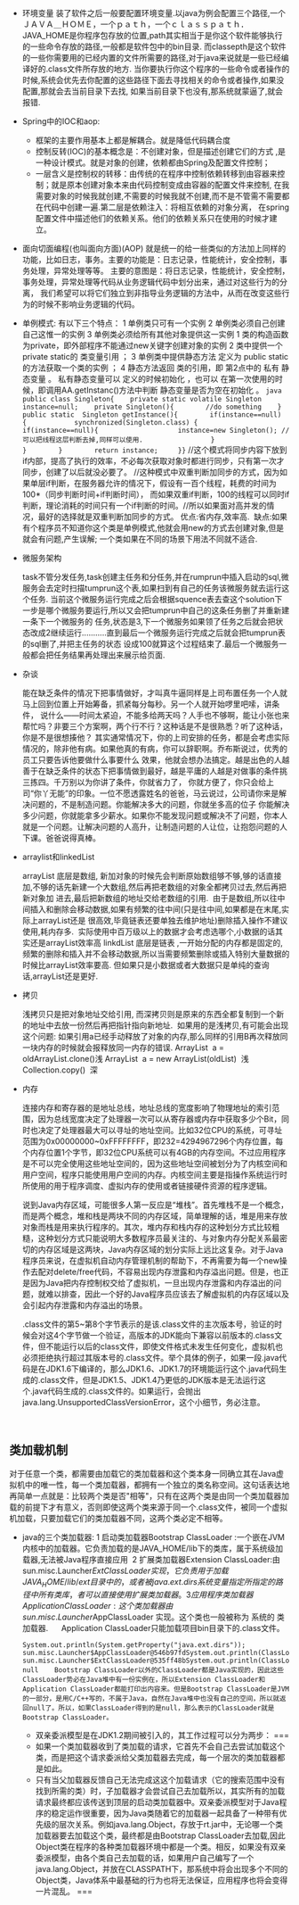 * 环境变量
装了软件之后一般要配置环境变量.以java为例会配置三个路径,一个ＪＡＶＡ＿ＨＯＭＥ，一个ｐａｔｈ，一个ｃｌａｓｓｐａｔｈ．
JAVA_HOME是你程序包存放的位置,path其实相当于是你这个软件能够执行的一些命令存放的路径,一般都是软件包中的bin目录.
而classepth是这个软件的一些你需要用的已经内置的文件所需要的路径,对于java来说就是一些已经编译好的.class文件所存放的地方.
当你要执行你这个程序的一些命令或者操作的时候,系统会优先去你配置的这些路径下面去寻找相关的命令或者操作,如果没配置,那就会去当前目录下去找,
如果当前目录下也没有,那系统就蒙逼了,就会报错.

* Spring中的IOC和aop:
  - 框架的主要作用基本上都是解耦合。就是降低代码耦合度
  - 控制反转(IOC)的基本概念是：不创建对象，但是描述创建它们的方式 ,是一种设计模式。就是对象的创建，依赖都由Spring及配置文件控制；
  - 一层含义是控制权的转移：由传统的在程序中控制依赖转移到由容器来控制；就是原本创建对象本来由代码控制变成由容器的配置文件来控制,
    在我需要对象的时候我就创建,不需要的时候我就不创建,而不是不管需不需要都在代码中创建一遍.第二层是依赖注入：将相互依赖的对象分离，
    在spring配置文件中描述他们的依赖关系。他们的依赖关系只在使用的时候才建立。
* 面向切面编程(也叫面向方面)(AOP)
   就是统一的给一些类似的方法加上同样的功能，比如日志，事务。主要的功能是：日志记录，性能统计，安全控制，事务处理，异常处理等等。
   主要的意图是：将日志记录，性能统计，安全控制，事务处理，异常处理等代码从业务逻辑代码中划分出来，通过对这些行为的分离，
   我们希望可以将它们独立到非指导业务逻辑的方法中，从而在改变这些行为的时候不影响业务逻辑的代码。

* 单例模式:
  有以下三个特点： 
  1 单例类只可有一个实例 
  2 单例类必须自己创建自己这惟一的实例 
  3 单例类必须给所有其他对象提供这一实例
    1 类的构造函数为private，即外部程序不能通过new关键字创建对象的实例
    2 类中提供一个private static的 类变量引用 ；
    3 单例类中提供静态方法 定义为 public static 的方法获取一个类的实例 ；
    4 静态方法返回 类的引用，即 第2点中的 私有 静态变量 。
      私有静态变量可以 定义的时候初始化 ，也可以 在第一次使用的时候，即调用AA.getInstanc()方法中判断 静态变量是否为空在初始化 。
       ``` java
       public class Singleton{    private static volatile Singleton instance=null;    private Singleton(){        //do something    } 
       public static  Singleton getInstance(){        if(instance==null){            synchronized(Singleton.class)
       {                if(instance==null){                    instance=new Singleton();
       //可以把线程这层判断去掉,同样可以使用.                 }            }        }        return instance;     }}
       ```
       //这个模式将同步内容下放到if内部，提高了执行的效率，不必每次获取对象时都进行同步，只有第一次才同步，创建了以后就没必要了。
       //这种模式中双重判断加同步的方式，因为如果单层if判断，在服务器允许的情况下，假设有一百个线程，耗费的时间为100*（同步判断时间+if判断时间），
       而如果双重if判断，100的线程可以同时if判断，理论消耗的时间只有一个if判断的时间。//所以如果面对高并发的情况，最好的选择就是双重判断加同步的方式。
       优点:省内存,效率高.  缺点:如果有个程序员不知道你这个类是单例模式,他就会用new的方式去创建对象,但是就会有问题,产生误解;
       一个类如果在不同的场景下用法不同就不适合.

* 微服务架构

  task不管分发任务,task创建主任务和分任务,并在rumprun中插入启动的sql,微服务会去定时扫描tumprun这个表,如果扫到有自己的任务该微服务就去运行这个任务.
当前这个微服务运行完成之后会根据squence表去查这个solution下一步是哪个微服务要运行,所以又会把tumprun中自己的这条任务删了并重新建一条下一个微服务的
任务,状态是3,下一个微服务如果领了任务之后就会把状态改成2继续运行...........直到最后一个微服务运行完成之后就会把tumprun表的sql删了,并把主任务的状态
设成100就算这个过程结束了.最后一个微服务一般都会把任务结果再处理出来展示给页面.

* 杂谈

  能在缺乏条件的情况下把事情做好，才叫真牛逼同样是上司布置任务一个人就马上回到位置上开始筹备，抓紧每分每秒。另一个人就开始啰里吧嗦，讲条件，
说什么——时间太紧迫，不能多给两天吗？人手也不够啊，能让小张也来帮忙吗？非要三个方案啊，两个行不行？这种话是不是很熟悉？听了这种话，你是不是很想揍他？
其实通常情况下，你的上司安排的任务，都是会考虑实际情况的，除非他有病。如果他真的有病，你可以辞职啊。乔布斯说过，优秀的员工只要告诉他要做什么事要什么
效果，他就会想办法搞定。越是出色的人越善于在缺乏条件的状态下把事情做到最好，越是平庸的人越是对做事的条件挑三拣四。千万别以为你讲了条件，你就省力了，
你就方便了，你只会给上司“你丫无能”的印象。一位不愿透露姓名的爸爸，马云说过，公司请你来是解决问题的，不是制造问题。你能解决多大的问题，你就坐多高的位子
  你能解决多少问题，你就能拿多少薪水。如果你不能发现问题或解决不了问题，你本人就是一个问题。让解决问题的人高升，让制造问题的人让位，让抱怨问题的人下课。爸爸说得真棒。

* arraylist和linkedList

  arrayList 底层是数组, 新加对象的时候先会判断原始数组够不够,够的话直接加,不够的话先新建一个大数组,然后再把老数组的对象全都拷贝过去,然后再把新对象加
进去,最后把新数组的地址交给老数组的引用.  由于是数组,所以往中间插入和删除会移动数据,如果有频繁的往中间(只是往中间,如果都是在末尾,实际上arrayList还是
很高效,毕竟链表还要单独去维护地址)删除插入操作不建议使用,耗内存多.  实际使用中百万级以上的数据才会考虑选哪个,小数据的话其实还是arrayList效率高
linkdList 底层是链表 ,一开始分配的内存都是固定的,频繁的删除和插入并不会移动数据,所以当需要频繁删除或插入特别大量数据的时候比arrayList效率要高.
但如果只是小数据或者大数据只是单纯的查询话,arrayList还是更好.

* 拷贝

  浅拷贝只是把对象地址交给引用, 而深拷贝则是原来的东西全都复制到一个新的地址中去放一份然后再把指针指向新地址.  如果用的是浅拷贝,有可能会出现这个问题:
如果引用a已经手动释放了对象的内存,那么同样的引用B再次释放同一块内存的时候就会报释放同一内存的错误.
ArrayList  a = oldArrayList.clone()浅 
ArrayList  a = new ArrayList(oldList)  浅
Collection.copy()  深

* 内存

  
  连接内存和寄存器的是地址总线，地址总线的宽度影响了物理地址的索引范围，因为总线宽度决定了处理器一次可以从寄存器或内存中获取多少个Bit，同时也决定了处理器最大可以寻址的地址空间。比如32位CPU的系统，可寻址范围为0x00000000~0xFFFFFFFF，即232=4294967296个内存位置，每个内存位置1个字节，即32位CPU系统可以有4GB的内存空间。不过应用程序是不可以完全使用这些地址空间的，因为这些地址空间被划分为了内核空间和用户空间，程序只能使用用户空间的内存。内核空间主要是指操作系统运行时所使用的用于程序调度、虚拟内存的使用或者链接硬件资源的程序逻辑。
  
  说到Java内存区域，可能很多人第一反应是“堆栈”。首先堆栈不是一个概念，而是两个概念，堆和栈是两块不同的内存区域，简单理解的话，堆是用来存放对象而栈是用来执行程序的。其次，堆内存和栈内存的这种划分方式比较粗糙，这种划分方式只能说明大多数程序员最关注的、与对象内存分配关系最密切的内存区域是这两块，Java内存区域的划分实际上远比这复杂。对于Java程序员来说，在虚拟机自动内存管理机制的帮助下，不再需要为每一个new操作去配对delete/free代码，不容易出现内存泄露和内存溢出问题。但是，也正是因为Java把内存控制权交给了虚拟机，一旦出现内存泄露和内存溢出的问题，就难以排查，因此一个好的Java程序员应该去了解虚拟机的内存区域以及会引起内存泄露和内存溢出的场景。
  
  .class文件的第5~第8个字节表示的是该.class文件的主次版本号，验证的时候会对这4个字节做一个验证，高版本的JDK能向下兼容以前版本的.class文件，但不能运行以后的class文件，即使文件格式未发生任何变化，虚拟机也必须拒绝执行超过其版本号的.class文件。举个具体的例子，如果一段.java代码是在JDK1.6下编译的，那么JDK1.6、JDK1.7的环境能运行这个.java代码生成的.class文件，但是JDK1.5、JDK1.4乃更低的JDK版本是无法运行这个.java代码生成的.class文件的。如果运行，会抛出java.lang.UnsupportedClassVersionError，这个小细节，务必注意。
  
  
## 类加载机制   
对于任意一个类，都需要由加载它的类加载器和这个类本身一同确立其在Java虚拟机中的唯一性，每一个类加载器，都拥有一个独立的类名称空间。这句话表达地再简单一点就是：比较两个类是否"相等"，只有在这两个类是由同一个类加载器加载的前提下才有意义，否则即使这两个类来源于同一个.class文件，被同一个虚拟机加载，只要加载它们的类加载器不同，这两个类必定不相等。
  
  
* java的三个类加载器:
  1 启动类加载器Bootstrap ClassLoader :一个嵌在JVM内核中的加载器。它负责加载的是JAVA_HOME/lib下的类库，属于系统级加载器,无法被Java程序直接应用
  2 扩展类加载器Extension ClassLoader:由 sun.misc.Launcher$ExtClassLoader 实现，它负责用于加载JAVA_HOME/lib/ext目录中的，或者被java.ext.dirs系统变量指定所指定的路径中所有类库，者可以直接使用扩展类加载器。
  3 应用程序类加载器Application ClassLoader :这个类加载器由 sun.misc.Launcher$AppClassLoader 实现。这个类也一般被称为 系统的 类加载器.      Application ClassLoader只能加载项目bin目录下的.class文件。
  
  ```
  System.out.println(System.getProperty("java.ext.dirs"));   sun.misc.Launcher$AppClassLoader@546b97fdSystem.out.println(ClassLoader.getSystemClassLoader().getParent());   sun.misc.Launcher$ExtClassLoader@535ff48bSystem.out.println(ClassLoader.getSystemClassLoader().getParent().getParent());  null    Bootstrap ClassLoader以外的ClassLoader都是Java实现的，因此这些ClassLoader势必在Java堆中有一份实例在，所以Extension ClassLoader和Application ClassLoader都能打印出内容来。但是Bootstrap ClassLoader是JVM的一部分，是用C/C++写的，不属于Java，自然在Java堆中也没有自己的空间，所以就返回null了。所以，如果ClassLoader得到的是null，那么表示的ClassLoader就是Bootstrap ClassLoader。
  ```
  
  - 双亲委派模型是在JDK1.2期间被引入的，其工作过程可以分为两步：
  ===
  * 如果一个类加载器收到了类加载的请求，它首先不会自己去尝试加载这个类，而是把这个请求委派给父类加载器去完成，每一个层次的类加载器都是如此。
  * 只有当父加载器反馈自己无法完成这这个加载请求（它的搜索范围中没有找到所需的类）时，子加载器才会尝试自己去加载所以，其实所有的加载请求最终都应该传送到顶层的启动类加载器中。双亲委派模型对于Java程序的稳定运作很重要，因为Java类随着它的加载器一起具备了一种带有优先级的层次关系。例如java.lang.Object，存放于rt.jar中，无论哪一个类加载器要去加载这个类，最终都是由Bootstrap ClassLoader去加载,因此Object类在程序的各种类加载器环境中都是一个类。相反，如果没有双亲委派模型，由各个类自己去加载的话，如果用户自己编写了一个java.lang.Object，并放在CLASSPATH下，那系统中将会出现多个不同的Object类，Java体系中最基础的行为也将无法保证，应用程序也将会变得一片混乱。
  ===
